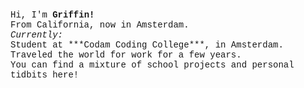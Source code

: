 <p align="center">
<p style="font-family:courier;">
Hi, I'm <strong>Griffin!</strong>
<br>From California, now in Amsterdam.<br>
<i>Currently:</i><br>
Student at ***Codam Coding College***, in Amsterdam.<br>
Traveled the world for work for a few years.<br>
You can find a mixture of school projects and personal tidbits here!
</p>
<!--
**potatokuka/potatokuka** is a ✨ _special_ ✨ repository because its `README.md` (this file) appears on your GitHub profile.
